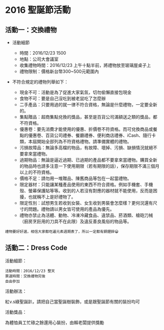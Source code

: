 # 2016 聖誕節活動

## 活動一：交換禮物

 - 活動細節
   - 時間：2016/12/23 1500
   - 地點：公司大會議室
   - 收集禮物時間：2016/12/23 上午十點半前，將禮物放至玻璃屋桌子上
   - 禮物限制：價格新台幣300~500元範圍內


 - 不符合規定的禮物列舉如下：
   - 現金不可：活動是為了促進大家氣氛，切勿偷懶直接包現金
   - 食物不可：要是自己沒吃到被老鼠吃了怎麼辦
   - 二手產品：只要用過的就一律不符合資格，無論是什麼禮物，一定要全新的。
   - 集點贈品：超商集點兌換的獎品，甚至是百貨公司滿額送之類的獎品，都不符資格。
   - 優惠卷：要先消費才能使用的優惠、折價卷不符資格。而可兌換商品或餐點的優惠卷、百貨公司禮券、餐廳禮券、便利商店禮券、iCash、隨行卡類，本屆開始全部列為不符資格禮物。請準備實體的禮物。
   - 污損故障品：無論多高檔的物品，有故障、壞掉、污損、缺損情況就絕不要拿來當禮物。
   - 過期物品：無論是逼近過期、已過期的產品都不要拿來當禮物。購買全新的物品時也請多注意一下使用期限（若有期限的話），保存期限不滿三個月以上的不符資格。
   - 價格不足：請勿用一堆贈品、陳舊商品等包在一起當禮物。
   - 限定器材：只能讓某種產品使用的東西不符合資格。例如手機套、手機殼、螢幕保護貼等等。收到的人若沒有對應的器材就不能使用，反而是困擾，也就稱不上是好禮物了。
   - 限定性別：試想男生若收到女裝、女生收到男裝會怎麼樣？更何況還有尺寸的問題。禮物請以男女皆可使用的產品為優先。
   - 禮物亦禁止為活體、動物、冷凍冷藏食品、違禁品、菸酒類、槍砲刀械（廚房烹飪用的刀具不在此限）及違反善良風俗的物品等。


`禮物要好好選，相信大家都吃遍元素週期表了，所以一定都有銅鋰鋅😀`


## 活動二：Dress Code


活動細節：

    活動時間：2016/12/23 整天
    票選時間：交換禮物完後
    自由參加

活動辦法：

紅v.s綠聖誕趴，請把自己當聖誕樹裝飾，或是跟聖誕節有關的裝扮均可

活動獎品：

為體恤員工忙碌之餘還用心裝扮，由賴老闆提供獎勵
